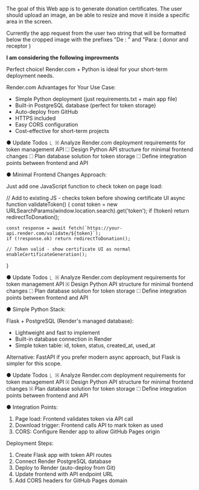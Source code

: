 The goal of this Web app is to generate donation certificates.
The user should upload an image, an be able to resize and move it inside a specific area in the screen.

Currently the app request from the user two string that will be formatted below the cropped image with the prefixes  "De : " and "Para:  ( donor and receptor )

**I am considering the following improvments**

Perfect choice! Render.com + Python is ideal for your short-term deployment needs.

  Render.com Advantages for Your Use Case:

  - Simple Python deployment (just requirements.txt + main app file)
  - Built-in PostgreSQL database (perfect for token storage)
  - Auto-deploy from GitHub
  - HTTPS included
  - Easy CORS configuration
  - Cost-effective for short-term projects

● Update Todos
  ⎿  ☒ Analyze Render.com deployment requirements for token management API
     ☐ Design Python API structure for minimal frontend changes
     ☐ Plan database solution for token storage
     ☐ Define integration points between frontend and API

● Minimal Frontend Changes Approach:

  Just add one JavaScript function to check token on page load:

  // Add to existing JS - checks token before showing certificate UI
  async function validateToken() {
    const token = new URLSearchParams(window.location.search).get('token');
    if (!token) return redirectToDonation();

    const response = await fetch(`https://your-api.render.com/validate/${token}`);
    if (!response.ok) return redirectToDonation();

    // Token valid - show certificate UI as normal
    enableCertificateGeneration();
  }

● Update Todos
  ⎿  ☒ Analyze Render.com deployment requirements for token management API
     ☒ Design Python API structure for minimal frontend changes
     ☐ Plan database solution for token storage
     ☐ Define integration points between frontend and API

● Simple Python Stack:

  Flask + PostgreSQL (Render's managed database):
  - Lightweight and fast to implement
  - Built-in database connection in Render
  - Simple token table: id, token, status, created_at, used_at

  Alternative: FastAPI if you prefer modern async approach, but Flask is simpler for this scope.

● Update Todos
  ⎿  ☒ Analyze Render.com deployment requirements for token management API
     ☒ Design Python API structure for minimal frontend changes
     ☒ Plan database solution for token storage
     ☐ Define integration points between frontend and API

● Integration Points:

  1. Page load: Frontend validates token via API call
  2. Download trigger: Frontend calls API to mark token as used
  3. CORS: Configure Render app to allow GitHub Pages origin

  Deployment Steps:
  1. Create Flask app with token API routes
  2. Connect Render PostgreSQL database
  3. Deploy to Render (auto-deploy from Git)
  4. Update frontend with API endpoint URL
  5. Add CORS headers for GitHub Pages domain